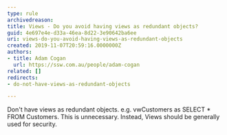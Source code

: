 ```yaml
---
type: rule
archivedreason: 
title: Views - Do you avoid having views as redundant objects?
guid: 4e697e4e-d33a-46ea-8d22-3e90642ba6ee
uri: views-do-you-avoid-having-views-as-redundant-objects
created: 2019-11-07T20:59:16.0000000Z
authors:
- title: Adam Cogan
  url: https://ssw.com.au/people/adam-cogan
related: []
redirects:
- do-not-have-views-as-redundant-objects

---
```


Don't have views as redundant objects. e.g. vwCustomers as SELECT \* FROM Customers. This is unnecessary. Instead, Views should be generally used for security.

<!--endintro-->
